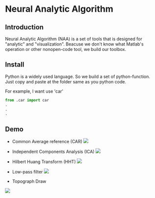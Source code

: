 # Neural Analytic Algorithm

## Introduction
Neural Analytic Algorithm (NAA) is a set of tools that is designed for "analytic" and "visualization". Beacuse we don't know what Matlab's operation or other nonopen-code tool, we build our toolbox.

## Install
Python is a widely used language. So we build a set of python-function. 
Just copy and paste at the folder same as you python code.

For example, I want use 'car'

```python
from .car import car
.
.
.
```


## Demo
- Common Average reference (CAR)
![](https://lh4.googleusercontent.com/imFx8xTZiOx-cmFbV50i8NubrDtSxEgZWxyxaWyyftO_CgNpQDpnYB4KIpmIe0gPFbw8OmgmemvTWX8JEuWYO8Nwg_ty2JnZyHp1zkYxa2qahND-rFehBspuwyLCJRes0H1s66uB)

- Independent Components Analysis (ICA)
![](https://i.imgur.com/mFE9lI0.png)

- Hilbert Huang Transform (HHT)
![](https://i.imgur.com/RflMVU1.png)

- Low-pass filter
![](https://lh5.googleusercontent.com/BRPQ4L1ZZJk7Y9w52JfCb4cd99K02oUCY-EqTBhyM7FlYU68AywtE2RfnciexIgl3X7TyaBmh3GMvcYWXsjCVf67eOz5j6GZQx_xDP9RKJc2RbyMBRqRX0sH72-jkW40TOW6UyyM)

- Topograph Draw

![](https://i.imgur.com/eNcGFJ9.png)
